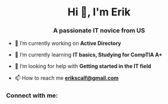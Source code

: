 <h1 align="center">Hi 👋, I'm Erik</h1>
<h3 align="center">A passionate IT novice from US</h3>

- 🔭 I’m currently working on **Active Directory**

- 🌱 I’m currently learning **IT basics, Studying for CompTIA A+**

- 🤝 I’m looking for help with **Getting started in the IT field**

- 📫 How to reach me **erikscalf@gmail.com**

<h3 align="left">Connect with me:</h3>
<p align="left">
</p>
